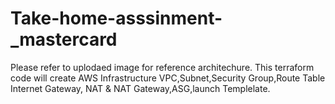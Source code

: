 # Take-home-asssinment-_mastercard
Please refer to uplodaed image for reference architechure.
This terraform code will create AWS Infrastructure VPC,Subnet,Security Group,Route Table Internet Gateway, NAT & NAT Gateway,ASG,launch Templelate.
